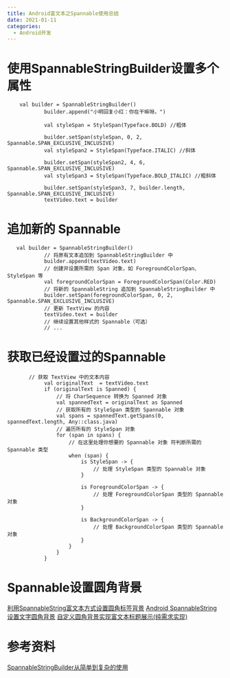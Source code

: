 ```yaml
---
title: Android富文本之Spannable使用总结
date: 2021-01-11
categories: 
  - Android开发
---
```


# 使用SpannableStringBuilder设置多个属性
```
    val builder = SpannableStringBuilder()
            builder.append("小明回复小红：你在干嘛呀。")

            val styleSpan = StyleSpan(Typeface.BOLD) //粗体

            builder.setSpan(styleSpan, 0, 2, Spannable.SPAN_EXCLUSIVE_INCLUSIVE)
            val styleSpan2 = StyleSpan(Typeface.ITALIC) //斜体

            builder.setSpan(styleSpan2, 4, 6, Spannable.SPAN_EXCLUSIVE_INCLUSIVE)
            val styleSpan3 = StyleSpan(Typeface.BOLD_ITALIC) //粗斜体

            builder.setSpan(styleSpan3, 7, builder.length, Spannable.SPAN_EXCLUSIVE_INCLUSIVE)
            textVideo.text = builder
```
# 追加新的 Spannable
```
   val builder = SpannableStringBuilder()
            // 将原有文本追加到 SpannableStringBuilder 中
            builder.append(textVideo.text)
            // 创建并设置所需的 Span 对象，如 ForegroundColorSpan、StyleSpan 等
            val foregroundColorSpan = ForegroundColorSpan(Color.RED)
            // 将新的 SpannableString 追加到 SpannableStringBuilder 中
            builder.setSpan(foregroundColorSpan, 0, 2, Spannable.SPAN_EXCLUSIVE_INCLUSIVE)
            // 更新 TextView 的内容
            textVideo.text = builder
            // 继续设置其他样式的 Spannable（可选）
            // ...
```
# 获取已经设置过的Spannable
```
       // 获取 TextView 中的文本内容
            val originalText  = textVideo.text
            if (originalText is Spanned) {
                // 将 CharSequence 转换为 Spanned 对象
                val spannedText = originalText as Spanned
                // 获取所有的 StyleSpan 类型的 Spannable 对象
                val spans = spannedText.getSpans(0, spannedText.length, Any::class.java)
                // 遍历所有的 StyleSpan 对象
                for (span in spans) {
                    // 在这里处理你想要的 Spannable 对象 符判断所需的 Spannable 类型
                    when (span) {
                        is StyleSpan -> {
                            // 处理 StyleSpan 类型的 Spannable 对象
                        }

                        is ForegroundColorSpan -> {
                            // 处理 ForegroundColorSpan 类型的 Spannable 对象
                        }

                        is BackgroundColorSpan -> {
                            // 处理 BackgroundColorSpan 类型的 Spannable 对象
                        }
                    }
                }
            }
```

# Spannable设置圆角背景
[利用SpannableString富文本方式设置圆角标签背景](https://juejin.cn/post/7133412865519648799)
[Android SpannableString 设置文字圆角背景](https://blog.csdn.net/zyldzs27/article/details/75091299)
[自定义圆角背景实现富文本标题展示(纯需求实现)](https://www.jianshu.com/p/a9269def0d23)
# 参考资料
[SpannableStringBuilder从简单到复杂的使用](https://blog.csdn.net/wuqingsen1/article/details/88577532)